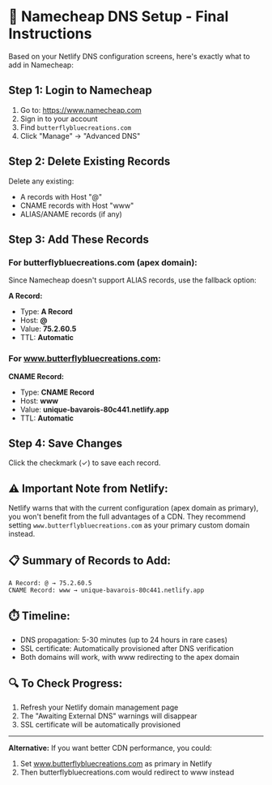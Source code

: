 # 🎯 Namecheap DNS Setup - Final Instructions

Based on your Netlify DNS configuration screens, here's exactly what to add in Namecheap:

## Step 1: Login to Namecheap
1. Go to: https://www.namecheap.com
2. Sign in to your account
3. Find `butterflybluecreations.com`
4. Click "Manage" → "Advanced DNS"

## Step 2: Delete Existing Records
Delete any existing:
- A records with Host "@"
- CNAME records with Host "www"
- ALIAS/ANAME records (if any)

## Step 3: Add These Records

### For butterflybluecreations.com (apex domain):
Since Namecheap doesn't support ALIAS records, use the fallback option:

**A Record:**
- Type: **A Record**
- Host: **@**
- Value: **75.2.60.5**
- TTL: **Automatic**

### For www.butterflybluecreations.com:
**CNAME Record:**
- Type: **CNAME Record**
- Host: **www**
- Value: **unique-bavarois-80c441.netlify.app**
- TTL: **Automatic**

## Step 4: Save Changes
Click the checkmark (✓) to save each record.

## ⚠️ Important Note from Netlify:
Netlify warns that with the current configuration (apex domain as primary), you won't benefit from the full advantages of a CDN. They recommend setting `www.butterflybluecreations.com` as your primary custom domain instead.

## 📋 Summary of Records to Add:
```
A Record: @ → 75.2.60.5
CNAME Record: www → unique-bavarois-80c441.netlify.app
```

## ⏱️ Timeline:
- DNS propagation: 5-30 minutes (up to 24 hours in rare cases)
- SSL certificate: Automatically provisioned after DNS verification
- Both domains will work, with www redirecting to the apex domain

## 🔍 To Check Progress:
1. Refresh your Netlify domain management page
2. The "Awaiting External DNS" warnings will disappear
3. SSL certificate will be automatically provisioned

---

**Alternative:** If you want better CDN performance, you could:
1. Set www.butterflybluecreations.com as primary in Netlify
2. Then butterflybluecreations.com would redirect to www instead